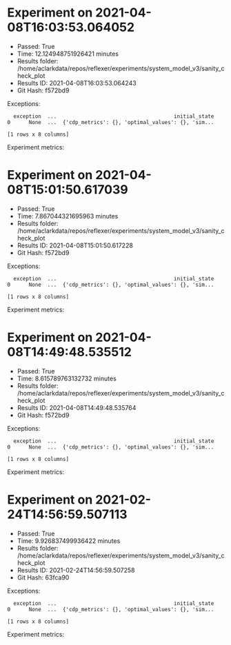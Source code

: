 
# Experiment on 2021-04-08T16:03:53.064052
* Passed: True
* Time: 12.124948751926421 minutes
* Results folder: /home/aclarkdata/repos/reflexer/experiments/system_model_v3/sanity_check_plot
* Results ID: 2021-04-08T16:03:53.064243
* Git Hash: f572bd9

Exceptions:

```
  exception  ...                                      initial_state
0      None  ...  {'cdp_metrics': {}, 'optimal_values': {}, 'sim...

[1 rows x 8 columns]
```

Experiment metrics:

    
# Experiment on 2021-04-08T15:01:50.617039
* Passed: True
* Time: 7.867044321695963 minutes
* Results folder: /home/aclarkdata/repos/reflexer/experiments/system_model_v3/sanity_check_plot
* Results ID: 2021-04-08T15:01:50.617228
* Git Hash: f572bd9

Exceptions:

```
  exception  ...                                      initial_state
0      None  ...  {'cdp_metrics': {}, 'optimal_values': {}, 'sim...

[1 rows x 8 columns]
```

Experiment metrics:

    
# Experiment on 2021-04-08T14:49:48.535512
* Passed: True
* Time: 8.615789763132732 minutes
* Results folder: /home/aclarkdata/repos/reflexer/experiments/system_model_v3/sanity_check_plot
* Results ID: 2021-04-08T14:49:48.535764
* Git Hash: f572bd9

Exceptions:

```
  exception  ...                                      initial_state
0      None  ...  {'cdp_metrics': {}, 'optimal_values': {}, 'sim...

[1 rows x 8 columns]
```

Experiment metrics:

    
# Experiment on 2021-02-24T14:56:59.507113
* Passed: True
* Time: 9.926837499936422 minutes
* Results folder: /home/aclarkdata/repos/reflexer/experiments/system_model_v3/sanity_check_plot
* Results ID: 2021-02-24T14:56:59.507258
* Git Hash: 63fca90

Exceptions:

```
  exception  ...                                      initial_state
0      None  ...  {'cdp_metrics': {}, 'optimal_values': {}, 'sim...

[1 rows x 8 columns]
```

Experiment metrics:

    